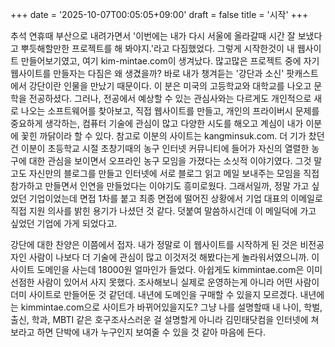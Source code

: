 +++
date = '2025-10-07T00:05:05+09:00'
draft = false
title = '시작'
+++

추석 연휴때 부산으로 내려가면서 '이번에는 내가 다시 서울에 올라갈때 시간 잘 보냈다고 뿌듯해할만한 프로젝트를 해 봐야지.'라고 다짐했었다. 그렇게 시작한것이 내 웹사이트 만들어보기였고, 여기 kim-mintae.com이 생겨났다. 많고많은 프로젝트 중에 자기 웹사이트를 만들자는 다짐은 왜 생겼을까? 바로 내가 챙겨듣는 '강단과 소신' 팟캐스트에서 강단이란 인물을 만났기 때문이다. 이 분은 미국의 고등학교와 대학교를 나오고 문학을 전공하셨다. 그러나, 전공에서 예상할 수 있는 관심사와는 다르게도 개인적으로 새로 나오는 소프트웨어를 찾아보고, 직접 웹사이트를 만들고, 개인의 프라이버시 문제를 중요하게 생각하는, 컴퓨터 기술에 관심이 많고 다양한 시도를 해오고 계심이 내가 이분에 꽃힌 까닭이라 할 수 있다. 참고로 이분의 사이트는 kangminsuk.com. 더 기가 찼던건 이분이 초등학교 시절 초창기때의 농구 인터넷 커뮤니티에 들어가 자신의 열렬한 농구에 대한 관심을 보이면서 오프라인 농구 모임을 가졌다는 소싯적 이야기였다. 그것 말고도 자신만의 블로그를 만들고 인터넷에 서로 블로그 읽고 메일 보내주는 모임을 직접 참가하고 만들면서 인연을 만들었다는 이야기도 흥미로웠다. 그래서일까, 정말 가고 싶었던 기업이었는데 면접 1차를 붙고 최종 면접에 떨어진 상황에서 기업 대표의 이메일로 직접 지원 의사를 밝힌 용기가 나셨던 것 같다. 덧붙여 말씀하시건데 이 메일덕에 가고 싶었던 기업에 가게 되었다고. 

강단에 대한 찬양은 이쯤에서 접자. 내가 정말로 이 웹사이트를 시작하게 된 것은 비전공자인 사람이 나보다 더 기술에 관심이 많고 이것저것 해봤다는게 놀라워서였으니까. 이 사이트 도메인을 사는데 18000원 얼마인가 들었다. 아쉽게도 kimmintae.com은 이미 선점한 사람이 있어서 사지 못했다. 조사해보니 실제로 운영하는게 아니라 어떤 사람이 더미 사이트로 만들어둔 것 같던데. 내년에 도메인을 구매할 수 있을지 모르겠다. 내년에는 kimmintae.com으로 사이트가 바뀌어있을지도? 그냥 나를 설명할때 내 나이, 학벌, 출신, 학과, MBTI 같은 호구조사스러운 걸 설명할게 아니라 김민태닷컴을 인터넷에 쳐보라고 하면 단박에 내가 누구인지 보여줄 수 있을 것 같아 마음에 든다. 
